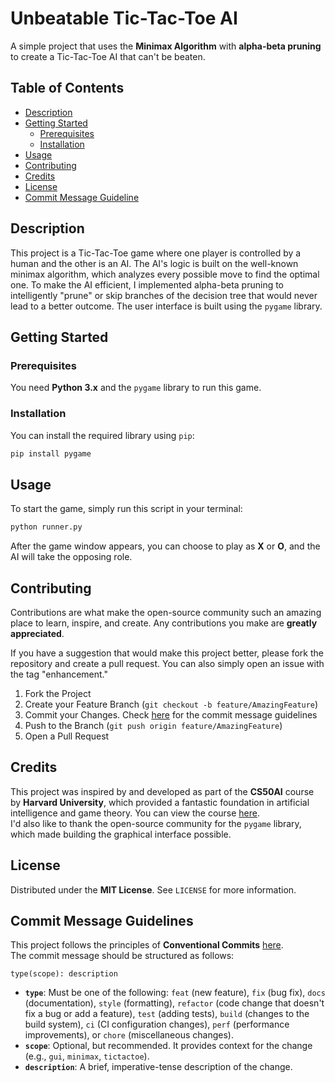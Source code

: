 # Unbeatable Tic-Tac-Toe AI
A simple project that uses the **Minimax Algorithm** with **alpha-beta pruning** to create a Tic-Tac-Toe AI that can't be beaten.

## Table of Contents
- [Description](#description)
- [Getting Started](#getting-started)
    - [Prerequisites](#prerequisites)
    - [Installation](#installation)
- [Usage](#usage)
- [Contributing](#contributing)
- [Credits](#credits)
- [License](#license)
- [Commit Message Guideline](#commit-message-guidelines)

## Description
This project is a Tic-Tac-Toe game where one player is controlled by a human and the other is an AI. The AI's logic is built on the well-known minimax algorithm, which analyzes every possible move to find the optimal one. To make the AI efficient, I implemented alpha-beta pruning to intelligently "prune" or skip branches of the decision tree that would never lead to a better outcome. The user interface is built using the ``pygame`` library.

## Getting Started

### Prerequisites
You need **Python 3.x** and the `pygame` library to run this game.

### Installation

You can install the required library using `pip`:
```bash
pip install pygame
```

## Usage
To start the game, simply run this script in your terminal:
```bash
python runner.py
```

After the game window appears, you can choose to play as **X** or **O**, and the AI will take the opposing role.

## Contributing

Contributions are what make the open-source community such an amazing place to learn, inspire, and create. Any contributions you make are **greatly appreciated**.

If you have a suggestion that would make this project better, please fork the repository and create a pull request. You can also simply open an issue with the tag "enhancement."

1.  Fork the Project
2.  Create your Feature Branch (`git checkout -b feature/AmazingFeature`)
3.  Commit your Changes. Check [here](#commit-message-guidelines) for the commit message guidelines
4.  Push to the Branch (`git push origin feature/AmazingFeature`)
5.  Open a Pull Request

## Credits

This project was inspired by and developed as part of the **CS50AI** course by **Harvard University**, which provided a fantastic foundation in artificial intelligence and game theory. You can view the course [here](https://learning.edx.org/course/course-v1:HarvardX+CS50AI+1T2020/home).  
I'd also like to thank the open-source community for the `pygame` library, which made building the graphical interface possible.

## License

Distributed under the **MIT License**. See `LICENSE` for more information.

## Commit Message Guidelines
This project follows the principles of **Conventional Commits** [here](https://www.conventionalcommits.org/en/v1.0.0/#specification).  
The commit message should be structured as follows:

`type(scope): description`

* **`type`**: Must be one of the following: `feat` (new feature), `fix` (bug fix), `docs` (documentation), `style` (formatting), `refactor` (code change that doesn't fix a bug or add a feature), `test` (adding tests), `build` (changes to the build system), `ci` (CI configuration changes), `perf` (performance improvements), or `chore` (miscellaneous changes).
* **`scope`**: Optional, but recommended. It provides context for the change (e.g., `gui`, `minimax`, `tictactoe`).
* **`description`**: A brief, imperative-tense description of the change.


